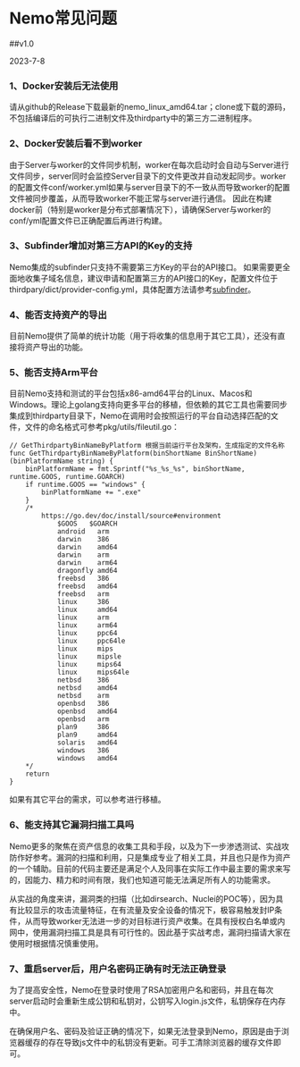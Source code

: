 # Nemo常见问题

##v1.0

2023-7-8

### 1、Docker安装后无法使用

请从github的Release下载最新的nemo_linux_amd64.tar；clone或下载的源码，不包括编译后的可执行二进制文件及thirdparty中的第三方二进制程序。

### 2、Docker安装后看不到worker

由于Server与worker的文件同步机制，worker在每次启动时会自动与Server进行文件同步，server同时会监控Server目录下的文件更改并自动发起同步。worker的配置文件conf/worker.yml如果与server目录下的不一致从而导致worker的配置文件被同步覆盖，从而导致worker不能正常与server进行通信。
因此在构建docker前（特别是worker是分布式部署情况下），请确保Server与worker的conf/yml配置文件已正确配置后再进行构建。

### 3、Subfinder增加对第三方API的Key的支持

Nemo集成的subfinder只支持不需要第三方Key的平台的API接口。
如果需要更全面地收集子域名信息，建议申请和配置第三方的API接口的Key，配置文件位于thirdpary/dict/provider-config.yml，具体配置方法请参考[subfinder](https://github.com/projectdiscovery/subfinder)。

### 4、能否支持资产的导出

目前Nemo提供了简单的统计功能（用于将收集的信息用于其它工具），还没有直接将资产导出的功能。

### 5、能否支持Arm平台

目前Nemo支持和测试的平台包括x86-amd64平台的Linux、Macos和Windows。理论上golang支持向更多平台的移植，但依赖的其它工具也需要同步集成到thirdparty目录下，Nemo在调用时会按照运行的平台自动选择匹配的文件，文件的命名格式可参考pkg/utils/fileutil.go：
```golang
// GetThirdpartyBinNameByPlatform 根据当前运行平台及架构，生成指定的文件名称
func GetThirdpartyBinNameByPlatform(binShortName BinShortName) (binPlatformName string) {
	binPlatformName = fmt.Sprintf("%s_%s_%s", binShortName, runtime.GOOS, runtime.GOARCH)
	if runtime.GOOS == "windows" {
		binPlatformName += ".exe"
	}
	/*
		https://go.dev/doc/install/source#environment
			$GOOS	$GOARCH
			android   arm
			darwin    386
			darwin    amd64
			darwin    arm
			darwin    arm64
			dragonfly amd64
			freebsd   386
			freebsd   amd64
			freebsd   arm
			linux     386
			linux     amd64
			linux     arm
			linux     arm64
			linux     ppc64
			linux     ppc64le
			linux     mips
			linux     mipsle
			linux     mips64
			linux     mips64le
			netbsd    386
			netbsd    amd64
			netbsd    arm
			openbsd   386
			openbsd   amd64
			openbsd   arm
			plan9     386
			plan9     amd64
			solaris   amd64
			windows   386
			windows   amd64
	*/
	return
}
```

如果有其它平台的需求，可以参考进行移植。

### 6、能支持其它漏洞扫描工具吗

Nemo更多的聚焦在资产信息的收集工具和手段，以及为下一步渗透测试、实战攻防作好参考。漏洞的扫描和利用，只是集成专业了相关工具，并且也只是作为资产的一个辅助。目前的代码主要还是满足个人及同事在实际工作中最主要的需求来写的，因能力、精力和时间有限，我们也知道可能无法满足所有人的功能需求。

从实战的角度来讲，漏洞类的扫描（比如dirsearch、Nuclei的POC等），因为具有比较显示的攻击流量特征，在有流量及安全设备的情况下，极容易触发封IP条件，从而导致worker无法进一步的对目标进行资产收集。在具有授权白名单或内网中，使用漏洞扫描工具是具有可行性的。因此基于实战考虑，漏洞扫描请大家在使用时根据情况慎重使用。

### 7、重启server后，用户名密码正确有时无法正确登录

为了提高安全性，Nemo在登录时使用了RSA加密用户名和密码，并且在每次server启动时会重新生成公钥和私钥对，公钥写入login.js文件，私钥保存在内存中。

在确保用户名、密码及验证正确的情况下，如果无法登录到Nemo，原因是由于浏览器缓存的存在导致js文件中的私钥没有更新。可手工清除浏览器的缓存文件即可。